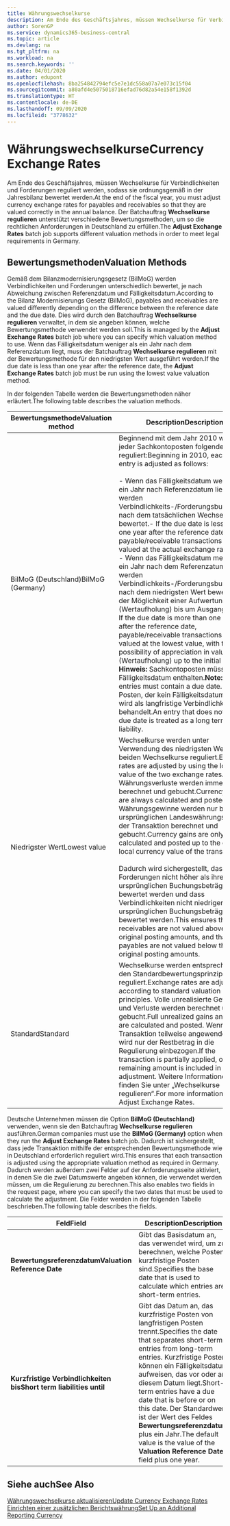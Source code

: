 ```yaml
---
title: Währungswechselkurse
description: Am Ende des Geschäftsjahres, müssen Wechselkurse für Verbindlichkeiten und Forderungen reguliert werden, sodass sie ordnungsgemäß in der Jahresbilanz bewertet werden. Der Batchauftrag **Wechselkurse regulieren** unterstützt verschiedene Bewertungsmethoden, um so die rechtlichen Anforderungen in Deutschland zu erfüllen.
author: SorenGP
ms.service: dynamics365-business-central
ms.topic: article
ms.devlang: na
ms.tgt_pltfrm: na
ms.workload: na
ms.search.keywords: ''
ms.date: 04/01/2020
ms.author: edupont
ms.openlocfilehash: 8ba254842794efc5e7e1dc558a07a7e073c15f04
ms.sourcegitcommit: a80afd4e5075018716efad76d82a54e158f1392d
ms.translationtype: HT
ms.contentlocale: de-DE
ms.lasthandoff: 09/09/2020
ms.locfileid: "3778632"
---
```

# <a name="currency-exchange-rates"></a><span data-ttu-id="d6ab4-104">Währungswechselkurse</span><span class="sxs-lookup"><span data-stu-id="d6ab4-104">Currency Exchange Rates</span></span>
<span data-ttu-id="d6ab4-105">Am Ende des Geschäftsjahres, müssen Wechselkurse für Verbindlichkeiten und Forderungen reguliert werden, sodass sie ordnungsgemäß in der Jahresbilanz bewertet werden.</span><span class="sxs-lookup"><span data-stu-id="d6ab4-105">At the end of the fiscal year, you must adjust currency exchange rates for payables and receivables so that they are valued correctly in the annual balance.</span></span> <span data-ttu-id="d6ab4-106">Der Batchauftrag **Wechselkurse regulieren** unterstützt verschiedene Bewertungsmethoden, um so die rechtlichen Anforderungen in Deutschland zu erfüllen.</span><span class="sxs-lookup"><span data-stu-id="d6ab4-106">The **Adjust Exchange Rates** batch job supports different valuation methods in order to meet legal requirements in Germany.</span></span>  

## <a name="valuation-methods"></a><span data-ttu-id="d6ab4-107">Bewertungsmethoden</span><span class="sxs-lookup"><span data-stu-id="d6ab4-107">Valuation Methods</span></span>  
<span data-ttu-id="d6ab4-108">Gemäß dem Bilanzmodernisierungsgesetz (BilMoG) werden Verbindlichkeiten und Forderungen unterschiedlich bewertet, je nach Abweichung zwischen Referenzdatum und Fälligkeitsdatum.</span><span class="sxs-lookup"><span data-stu-id="d6ab4-108">According to the Bilanz Modernisierungs Gesetz (BilMoG), payables and receivables are valued differently depending on the difference between the reference date and the due date.</span></span> <span data-ttu-id="d6ab4-109">Dies wird durch den Batchauftrag **Wechselkurse regulieren** verwaltet, in dem sie angeben können, welche Bewertungsmethode verwendet werden soll.</span><span class="sxs-lookup"><span data-stu-id="d6ab4-109">This is managed by the **Adjust Exchange Rates** batch job where you can specify which valuation method to use.</span></span> <span data-ttu-id="d6ab4-110">Wenn das Fälligkeitsdatum weniger als ein Jahr nach dem Referenzdatum liegt, muss der Batchauftrag **Wechselkurse regulieren** mit der Bewertungsmethode für den niedrigsten Wert ausgeführt werden.</span><span class="sxs-lookup"><span data-stu-id="d6ab4-110">If the due date is less than one year after the reference date, the **Adjust Exchange Rates** batch job must be run using the lowest value valuation method.</span></span>  

<span data-ttu-id="d6ab4-111">In der folgenden Tabelle werden die Bewertungsmethoden näher erläutert.</span><span class="sxs-lookup"><span data-stu-id="d6ab4-111">The following table describes the valuation methods.</span></span>  

|<span data-ttu-id="d6ab4-112">Bewertungsmethode</span><span class="sxs-lookup"><span data-stu-id="d6ab4-112">Valuation method</span></span>|<span data-ttu-id="d6ab4-113">Description</span><span class="sxs-lookup"><span data-stu-id="d6ab4-113">Description</span></span>|  
|----------------------|---------------------------------------|  
|<span data-ttu-id="d6ab4-114">BilMoG (Deutschland)</span><span class="sxs-lookup"><span data-stu-id="d6ab4-114">BilMoG (Germany)</span></span>|<span data-ttu-id="d6ab4-115">Beginnend mit dem Jahr 2010 wird jeder Sachkontoposten folgendermaßen reguliert:</span><span class="sxs-lookup"><span data-stu-id="d6ab4-115">Beginning in 2010, each ledger entry is adjusted as follows:</span></span><br /><br /> <span data-ttu-id="d6ab4-116">-   Wenn das Fälligkeitsdatum weniger als ein Jahr nach Referenzdatum liegt, werden Verbindlichkeits-/Forderungsbuchungen nach dem tatsächlichen Wechselkurs bewertet.</span><span class="sxs-lookup"><span data-stu-id="d6ab4-116">-   If the due date is less than one year after the reference date, payable/receivable transactions are valued at the actual exchange rate.</span></span><br /><span data-ttu-id="d6ab4-117">-   Wenn das Fälligkeitsdatum mehr als ein Jahr nach dem Referenzatum liegt, werden Verbindlichkeits-/Forderungsbuchungen nach dem niedrigsten Wert bewertet, mit der Möglichkeit einer Aufwertung (Wertaufholung) bis um Ausgangswert.</span><span class="sxs-lookup"><span data-stu-id="d6ab4-117">-   If the due date is more than one year after the reference date, payable/receivable transactions are valued at the lowest value, with the possibility of appreciation in value (Wertaufholung) up to the initial value.</span></span> <span data-ttu-id="d6ab4-118">**Hinweis:**  Sachkontoposten müssen ein Fälligkeitsdatum enthalten.</span><span class="sxs-lookup"><span data-stu-id="d6ab4-118">**Note:**  Ledger entries must contain a due date.</span></span> <span data-ttu-id="d6ab4-119">Ein Posten, der kein Fälligkeitsdatum hat, wird als langfristige Verbindlichkeit behandelt.</span><span class="sxs-lookup"><span data-stu-id="d6ab4-119">An entry that does not have a due date is treated as a long term liability.</span></span>|  
|<span data-ttu-id="d6ab4-120">Niedrigster Wert</span><span class="sxs-lookup"><span data-stu-id="d6ab4-120">Lowest value</span></span>|<span data-ttu-id="d6ab4-121">Wechselkurse werden unter Verwendung des niedrigsten Wertes der beiden Wechselkurse reguliert.</span><span class="sxs-lookup"><span data-stu-id="d6ab4-121">Exchange rates are adjusted by using the lowest value of the two exchange rates.</span></span> <span data-ttu-id="d6ab4-122">Währungsverluste werden immer berechnet und gebucht.</span><span class="sxs-lookup"><span data-stu-id="d6ab4-122">Currency losses are always calculated and posted.</span></span> <span data-ttu-id="d6ab4-123">Währungsgewinne werden nur bis zum ursprünglichen Landeswährungswert der Transaktion berechnet und gebucht.</span><span class="sxs-lookup"><span data-stu-id="d6ab4-123">Currency gains are only calculated and posted up to the original local currency value of the transaction.</span></span><br /><br /> <span data-ttu-id="d6ab4-124">Dadurch wird sichergestellt, dass Forderungen nicht höher als ihre ursprünglichen Buchungsbeträge bewertet werden und dass Verbindlichkeiten nicht niedriger als ihre ursprünglichen Buchungsbeträge bewertet werden.</span><span class="sxs-lookup"><span data-stu-id="d6ab4-124">This ensures that receivables are not valued above their original posting amounts, and that payables are not valued below their original posting amounts.</span></span>|  
|<span data-ttu-id="d6ab4-125">Standard</span><span class="sxs-lookup"><span data-stu-id="d6ab4-125">Standard</span></span>|<span data-ttu-id="d6ab4-126">Wechselkurse werden entsprechend den Standardbewertungsprinzipien reguliert.</span><span class="sxs-lookup"><span data-stu-id="d6ab4-126">Exchange rates are adjusted according to standard valuation principles.</span></span> <span data-ttu-id="d6ab4-127">Volle unrealisierte Gewinne und Verluste werden berechnet und gebucht.</span><span class="sxs-lookup"><span data-stu-id="d6ab4-127">Full unrealized gains and losses are calculated and posted.</span></span> <span data-ttu-id="d6ab4-128">Wenn die Transaktion teilweise angewendet wird, wird nur der Restbetrag in die Regulierung einbezogen.</span><span class="sxs-lookup"><span data-stu-id="d6ab4-128">If the transaction is partially applied, only the remaining amount is included in the adjustment.</span></span> <span data-ttu-id="d6ab4-129">Weitere Informationen finden Sie unter „Wechselkurse regulieren“.</span><span class="sxs-lookup"><span data-stu-id="d6ab4-129">For more information, see Adjust Exchange Rates.</span></span>|  

<span data-ttu-id="d6ab4-130">Deutsche Unternehmen müssen die Option **BilMoG (Deutschland)** verwenden, wenn sie den Batchauftrag **Wechselkurse regulieren** ausführen.</span><span class="sxs-lookup"><span data-stu-id="d6ab4-130">German companies must use the **BilMoG (Germany)** option when they run the **Adjust Exchange Rates** batch job.</span></span> <span data-ttu-id="d6ab4-131">Dadurch ist sichergestellt, dass jede Transaktion mithilfe der entsprechenden Bewertungsmethode wie in Deutschland erforderlich reguliert wird.</span><span class="sxs-lookup"><span data-stu-id="d6ab4-131">This ensures that each transaction is adjusted using the appropriate valuation method as required in Germany.</span></span> <span data-ttu-id="d6ab4-132">Dadurch werden außerdem zwei Felder auf der Anforderungsseite aktiviert, in denen Sie die zwei Datumswerte angeben können, die verwendet werden müssen, um die Regulierung zu berechnen.</span><span class="sxs-lookup"><span data-stu-id="d6ab4-132">This also enables two fields in the request page, where you can specify the two dates that must be used to calculate the adjustment.</span></span> <span data-ttu-id="d6ab4-133">Die Felder werden in der folgenden Tabelle beschrieben.</span><span class="sxs-lookup"><span data-stu-id="d6ab4-133">The following table describes the fields.</span></span>  

|<span data-ttu-id="d6ab4-134">Feld</span><span class="sxs-lookup"><span data-stu-id="d6ab4-134">Field</span></span>|<span data-ttu-id="d6ab4-135">Description</span><span class="sxs-lookup"><span data-stu-id="d6ab4-135">Description</span></span>|  
|---------------------------------|---------------------------------------|  
|<span data-ttu-id="d6ab4-136">**Bewertungsreferenzdatum**</span><span class="sxs-lookup"><span data-stu-id="d6ab4-136">**Valuation Reference Date**</span></span>|<span data-ttu-id="d6ab4-137">Gibt das Basisdatum an, das verwendet wird, um zu berechnen, welche Posten kurzfristige Posten sind.</span><span class="sxs-lookup"><span data-stu-id="d6ab4-137">Specifies the base date that is used to calculate which entries are short-term entries.</span></span>|  
|<span data-ttu-id="d6ab4-138">**Kurzfristige Verbindlichkeiten bis**</span><span class="sxs-lookup"><span data-stu-id="d6ab4-138">**Short term liabilities until**</span></span>|<span data-ttu-id="d6ab4-139">Gibt das Datum an, das kurzfristige Posten von langfristigen Posten trennt.</span><span class="sxs-lookup"><span data-stu-id="d6ab4-139">Specifies the date that separates short-term entries from long-term entries.</span></span> <span data-ttu-id="d6ab4-140">Kurzfristige Posten können ein Fälligkeitsdatum aufweisen, das vor oder an diesem Datum liegt.</span><span class="sxs-lookup"><span data-stu-id="d6ab4-140">Short-term entries have a due date that is before or on this date.</span></span> <span data-ttu-id="d6ab4-141">Der Standardwert ist der Wert des Feldes **Bewertungsreferenzdatum** plus ein Jahr.</span><span class="sxs-lookup"><span data-stu-id="d6ab4-141">The default value is the value of the **Valuation Reference Date** field plus one year.</span></span>|  

## <a name="see-also"></a><span data-ttu-id="d6ab4-142">Siehe auch</span><span class="sxs-lookup"><span data-stu-id="d6ab4-142">See Also</span></span>  
[<span data-ttu-id="d6ab4-143">Währungswechselkurse aktualisieren</span><span class="sxs-lookup"><span data-stu-id="d6ab4-143">Update Currency Exchange Rates</span></span>](../../finance-how-update-currencies.md)  
[<span data-ttu-id="d6ab4-144">Einrichten einer zusätzlichen Berichtswährung</span><span class="sxs-lookup"><span data-stu-id="d6ab4-144">Set Up an Additional Reporting Currency</span></span>](../../finance-how-setup-additional-currencies.md)
